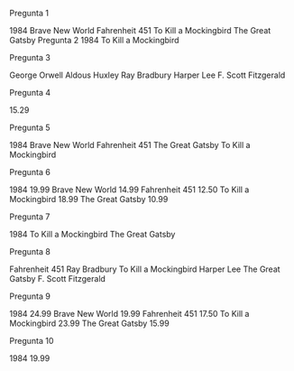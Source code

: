 Pregunta 1

<titulos>
  <titulo>1984</titulo>
  <titulo>Brave New World</titulo>
  <titulo>Fahrenheit 451</titulo>
  <titulo>To Kill a Mockingbird</titulo>
  <titulo>The Great Gatsby</titulo>
</titulos>
Pregunta 2

<titulos>
  <titulo>1984</titulo>
  <titulo>To Kill a Mockingbird</titulo>
</titulos>

Pregunta 3

<autores>
  <autor pais="Reino Unido">George Orwell</autor>
  <autor pais="Reino Unido">Aldous Huxley</autor>
  <autor pais="EE.UU.">Ray Bradbury</autor>
  <autor pais="EE.UU.">Harper Lee</autor>
  <autor pais="EE.UU.">F. Scott Fitzgerald</autor>
</autores>

Pregunta 4

<precioPromedio>15.29</precioPromedio>

Pregunta 5

<titulos>
  <titulo>1984</titulo>
  <titulo>Brave New World</titulo>
  <titulo>Fahrenheit 451</titulo>
  <titulo>The Great Gatsby</titulo>
  <titulo>To Kill a Mockingbird</titulo>
</titulos>

Pregunta 6

<libros>
  <libro>
    <titulo>1984</titulo>
    <precio moneda="USD">19.99</precio>
  </libro>
  <libro>
    <titulo>Brave New World</titulo>
    <precio moneda="USD">14.99</precio>
  </libro>
  <libro>
    <titulo>Fahrenheit 451</titulo>
    <precio moneda="USD">12.50</precio>
  </libro>
  <libro>
    <titulo>To Kill a Mockingbird</titulo>
    <precio moneda="USD">18.99</precio>
  </libro>
  <libro>
    <titulo>The Great Gatsby</titulo>
    <precio moneda="USD">10.99</precio>
  </libro>
</libros>

Pregunta 7

<libros>
  <libro genero="Ficción">
    <titulo>1984</titulo>
  </libro>
  <libro genero="Ficción">
    <titulo>To Kill a Mockingbird</titulo>
  </libro>
  <libro genero="Ficción">
    <titulo>The Great Gatsby</titulo>
  </libro>
</libros>

Pregunta 8

<libros>
  <libro>
    <titulo>Fahrenheit 451</titulo>
    <autor>Ray Bradbury</autor>
  </libro>
  <libro>
    <titulo>To Kill a Mockingbird</titulo>
    <autor>Harper Lee</autor>
  </libro>
  <libro>
    <titulo>The Great Gatsby</titulo>
    <autor>F. Scott Fitzgerald</autor>
  </libro>
</libros>

Pregunta 9

<libros>
  <libro>
    <titulo>1984</titulo>
    <precioTotal moneda="USD">24.99</precioTotal>
  </libro>
  <libro>
    <titulo>Brave New World</titulo>
    <precioTotal moneda="USD">19.99</precioTotal>
  </libro>
  <libro>
    <titulo>Fahrenheit 451</titulo>
    <precioTotal moneda="USD">17.50</precioTotal>
  </libro>
  <libro>
    <titulo>To Kill a Mockingbird</titulo>
    <precioTotal moneda="USD">23.99</precioTotal>
  </libro>
  <libro>
    <titulo>The Great Gatsby</titulo>
    <precioTotal moneda="USD">15.99</precioTotal>
  </libro>
</libros>

Pregunta 10

<libroMasCaro>
  <titulo>1984</titulo>
  <precio moneda="USD">19.99</precio>
</libroMasCaro>